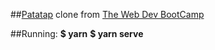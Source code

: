 ##[Patatap](https://patatap.com/) clone from [The Web Dev 
BootCamp](https://www.udemy.com/the-web-developer-bootcamp/)

##Running: 
__$ yarn__
__$ yarn serve__ 

